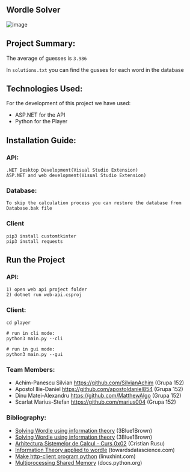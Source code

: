 ## Wordle Solver 


![image](https://user-images.githubusercontent.com/43640455/204130277-b56b2a9a-a1bf-4242-abd8-23f316355bec.png)

## Project Summary:
The average of guesses is ```3.986```

In ```solutions.txt``` you can find the gusses for each word in the database

## Technologies Used:
For the development of this project we have used:
- ASP.NET for the API
- Python for the Player

## Installation Guide:

### API:
```
.NET Desktop Development(Visual Studio Extension)
ASP.NET and web development(Visual Studio Extension)
```

### Database:
```
To skip the calculation process you can restore the database from Database.bak file
```

### Client
```
pip3 install customtkinter
pip3 install requests
```

## Run the Project

### API:
```
1) open web api project folder
2) dotnet run web-api.csproj
```

### Client:
```
cd player

# run in cli mode:
python3 main.py --cli

# run in gui mode:
python3 main.py --gui
```

### Team Members: 
- Achim-Panescu Silvian  https://github.com/SilvianAchim (Grupa 152)
- Apostol Ilie-Daniel https://github.com/apostoldaniel854 (Grupa 152)
- Dinu Matei-Alexandru https://github.com/MatthewAlgo  (Grupa 152)
- Scarlat Marius-Stefan https://github.com/marius004 (Grupa 152)

### Bibliography:
- [Solving Wordle using information theory](https://www.youtube.com/watch?v=v68zYyaEmEA) (3Blue1Brown)
- [Solving Wordle using information theory](https://www.youtube.com/watch?v=fRed0Xmc2Wg&t=2s&ab_channel=3Blue1Brown) (3Blue1Brown)
- [Arhitectura Sistemelor de Calcul - Curs 0x02](https://cs.unibuc.ro/~crusu/asc/Arhitectura%20Sistemelor%20de%20Calcul%20(ASC)%20-%20Curs%200x02.pdf) (Cristian Rusu)
- [Information Theory applied to wordle](https://towardsdatascience.com/information-theory-applied-to-wordle-b63b34a6538e) (towardsdatascience.com)
- [Make http-client program python](https://linuxhint.com/make-http-client-program-python/) (linuxhint.com)
- [Multiprocessing Shared Memory](https://docs.python.org/3/library/multiprocessing.shared_memory.html) (docs.python.org)
